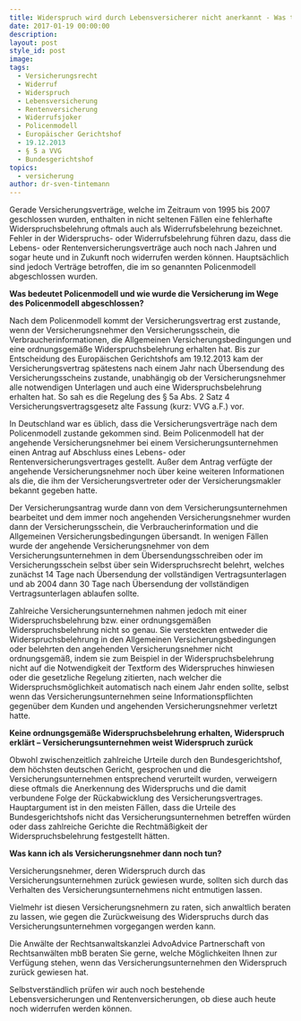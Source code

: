 ```yaml
---
title: Widerspruch wird durch Lebensversicherer nicht anerkannt - Was tun?
date: 2017-01-19 00:00:00
description:
layout: post
style_id: post
image:
tags:
  - Versicherungsrecht
  - Widerruf
  - Widerspruch
  - Lebensversicherung
  - Rentenversicherung
  - Widerrufsjoker
  - Policenmodell
  - Europäischer Gerichtshof
  - 19.12.2013
  - § 5 a VVG
  - Bundesgerichtshof
topics:
  - versicherung
author: dr-sven-tintemann
---
```



Gerade Versicherungsverträge, welche im Zeitraum von 1995 bis 2007 geschlossen wurden, enthalten in nicht seltenen Fällen eine fehlerhafte Widerspruchsbelehrung oftmals auch als Widerrufsbelehrung bezeichnet. Fehler in der Widerspruchs- oder Widerrufsbelehrung führen dazu, dass die Lebens- oder Rentenversicherungsverträge auch noch nach Jahren und sogar heute und in Zukunft noch widerrufen werden können. Hauptsächlich sind jedoch Verträge betroffen, die im so genannten Policenmodell abgeschlossen wurden.

**Was bedeutet Policenmodell und wie wurde die Versicherung im Wege des Policenmodell abgeschlossen?**

Nach dem Policenmodell kommt der Versicherungsvertrag erst zustande, wenn der Versicherungsnehmer den Versicherungsschein, die Verbraucherinformationen, die Allgemeinen Versicherungsbedingungen und eine ordnungsgemäße Widerspruchsbelehrung erhalten hat. Bis zur Entscheidung des Europäischen Gerichtshofs am 19.12.2013 kam der Versicherungsvertrag spätestens nach einem Jahr nach Übersendung des Versicherungsscheins zustande, unabhängig ob der Versicherungsnehmer alle notwendigen Unterlagen und auch eine Widerspruchsbelehrung erhalten hat. So sah es die Regelung des § 5a Abs. 2 Satz 4 Versicherungsvertragsgesetz alte Fassung (kurz: VVG a.F.) vor.

In Deutschland war es üblich, dass die Versicherungsverträge nach dem Policenmodell zustande gekommen sind. Beim Policenmodell hat der angehende Versicherungsnehmer bei einem Versicherungsunternehmen einen Antrag auf Abschluss eines Lebens- oder Rentenversicherungsvertrages gestellt. Außer dem Antrag verfügte der angehende Versicherungsnehmer noch über keine weiteren Informationen als die, die ihm der Versicherungsvertreter oder der Versicherungsmakler bekannt gegeben hatte.

Der Versicherungsantrag wurde dann von dem Versicherungsunternehmen bearbeitet und dem immer noch angehenden Versicherungsnehmer wurden dann der Versicherungsschein, die Verbraucherinformation und die Allgemeinen Versicherungsbedingungen übersandt. In wenigen Fällen wurde der angehende Versicherungsnehmer von dem Versicherungsunternehmen in dem Übersendungsschreiben oder im Versicherungsschein selbst über sein Widerspruchsrecht belehrt, welches zunächst 14 Tage nach Übersendung der vollständigen Vertragsunterlagen und ab 2004 dann 30 Tage nach Übersendung der vollständigen Vertragsunterlagen ablaufen sollte.

Zahlreiche Versicherungsunternehmen nahmen jedoch mit einer Widerspruchsbelehrung bzw. einer ordnungsgemäßen Widerspruchsbelehrung nicht so genau. Sie versteckten entweder die Widerspruchsbelehrung in den Allgemeinen Versicherungsbedingungen oder belehrten den angehenden Versicherungsnehmer nicht ordnungsgemäß, indem sie zum Beispiel in der Widerspruchsbelehrung nicht auf die Notwendigkeit der Textform des Widerspruches hinwiesen oder die gesetzliche Regelung zitierten, nach welcher die Widerspruchsmöglichkeit automatisch nach einem Jahr enden sollte, selbst wenn das Versicherungsunternehmen seine Informationspflichten gegenüber dem Kunden und angehenden Versicherungsnehmer verletzt hatte.

**Keine ordnungsgemäße Widerspruchsbelehrung erhalten, Widerspruch erklärt – Versicherungsunternehmen weist Widerspruch zurück**

Obwohl zwischenzeitlich zahlreiche Urteile durch den Bundesgerichtshof, dem höchsten deutschen Gericht, gesprochen und die Versicherungsunternehmen entsprechend verurteilt wurden, verweigern diese oftmals die Anerkennung des Widerspruchs und die damit verbundene Folge der Rückabwicklung des Versicherungsvertrages. Hauptargument ist in den meisten Fällen, dass die Urteile des Bundesgerichtshofs nicht das Versicherungsunternehmen betreffen würden oder dass zahlreiche Gerichte die Rechtmäßigkeit der Widerspruchsbelehrung festgestellt hätten.

**Was kann ich als Versicherungsnehmer dann noch tun?**

Versicherungsnehmer, deren Widerspruch durch das Versicherungsunternehmen zurück gewiesen wurde, sollten sich durch das Verhalten des Versicherungsunternehmens nicht entmutigen lassen.

Vielmehr ist diesen Versicherungsnehmern zu raten, sich anwaltlich beraten zu lassen, wie gegen die Zurückweisung des Widerspruchs durch das Versicherungsunternehmen vorgegangen werden kann.

Die Anwälte der Rechtsanwaltskanzlei AdvoAdvice Partnerschaft von Rechtsanwälten mbB beraten Sie gerne, welche Möglichkeiten Ihnen zur Verfügung stehen, wenn das Versicherungsunternehmen den Widerspruch zurück gewiesen hat.

Selbstverständlich prüfen wir auch noch bestehende Lebensversicherungen und Rentenversicherungen, ob diese auch heute noch widerrufen werden können.